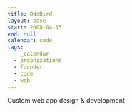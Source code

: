 ```yaml
---
title: OddBird
layout: base
start: 2008-04-15
end: null
calendar: code
tags:
  - _calendar
  - organizations
  - founder
  - code
  - web
---
```


Custom web app design & development
